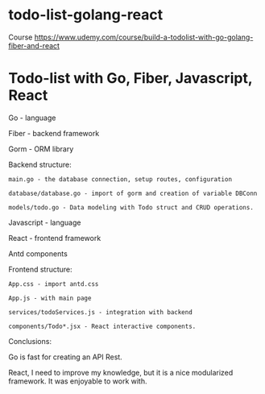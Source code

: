 # todo-list-golang-react

Course https://www.udemy.com/course/build-a-todolist-with-go-golang-fiber-and-react

# Todo-list with Go, Fiber, Javascript, React

Go - language

Fiber - backend framework

Gorm - ORM library

Backend structure:

    main.go - the database connection, setup routes, configuration

    database/database.go - import of gorm and creation of variable DBConn

    models/todo.go - Data modeling with Todo struct and CRUD operations. 

Javascript - language

React - frontend framework

Antd components

Frontend structure:

    App.css - import antd.css

    App.js - with main page

    services/todoServices.js - integration with backend

    components/Todo*.jsx - React interactive components.

Conclusions:

Go is fast for creating an API Rest.

React, I need to improve my knowledge, but it is a nice modularized framework. It was enjoyable to work with.

